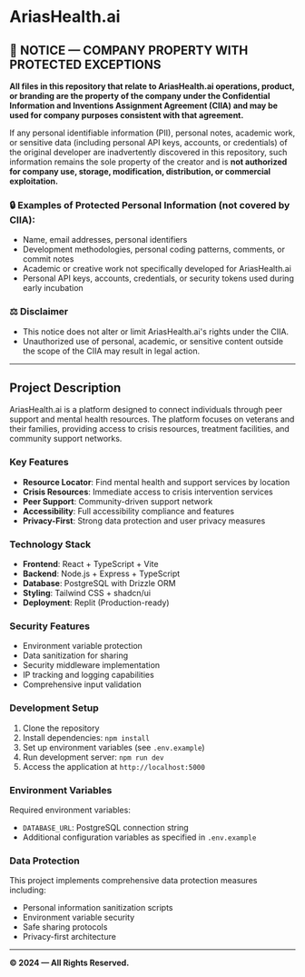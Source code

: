 # AriasHealth.ai

## 🚫 NOTICE — COMPANY PROPERTY WITH PROTECTED EXCEPTIONS

**All files in this repository that relate to AriasHealth.ai operations, product, or branding are the property of the company under the Confidential Information and Inventions Assignment Agreement (CIIA) and may be used for company purposes consistent with that agreement.**

If any personal identifiable information (PII), personal notes, academic work, or sensitive data (including personal API keys, accounts, or credentials) of the original developer are inadvertently discovered in this repository, such information remains the sole property of the creator and is **not authorized for company use, storage, modification, distribution, or commercial exploitation.**

### 🔒 Examples of Protected Personal Information (not covered by CIIA):

- Name, email addresses, personal identifiers
- Development methodologies, personal coding patterns, comments, or commit notes
- Academic or creative work not specifically developed for AriasHealth.ai
- Personal API keys, accounts, credentials, or security tokens used during early incubation

### ⚖️ Disclaimer

- This notice does not alter or limit AriasHealth.ai's rights under the CIIA.
- Unauthorized use of personal, academic, or sensitive content outside the scope of the CIIA may result in legal action.

---

## Project Description

AriasHealth.ai is a platform designed to connect individuals through peer support and mental health resources. The platform focuses on veterans and their families, providing access to crisis resources, treatment facilities, and community support networks.

### Key Features

- **Resource Locator**: Find mental health and support services by location
- **Crisis Resources**: Immediate access to crisis intervention services
- **Peer Support**: Community-driven support network
- **Accessibility**: Full accessibility compliance and features
- **Privacy-First**: Strong data protection and user privacy measures

### Technology Stack

- **Frontend**: React + TypeScript + Vite
- **Backend**: Node.js + Express + TypeScript
- **Database**: PostgreSQL with Drizzle ORM
- **Styling**: Tailwind CSS + shadcn/ui
- **Deployment**: Replit (Production-ready)

### Security Features

- Environment variable protection
- Data sanitization for sharing
- Security middleware implementation
- IP tracking and logging capabilities
- Comprehensive input validation

### Development Setup

1. Clone the repository
2. Install dependencies: `npm install`
3. Set up environment variables (see `.env.example`)
4. Run development server: `npm run dev`
5. Access the application at `http://localhost:5000`

### Environment Variables

Required environment variables:
- `DATABASE_URL`: PostgreSQL connection string
- Additional configuration variables as specified in `.env.example`

### Data Protection

This project implements comprehensive data protection measures including:
- Personal information sanitization scripts
- Environment variable security
- Safe sharing protocols
- Privacy-first architecture

---

**© 2024 — All Rights Reserved.**